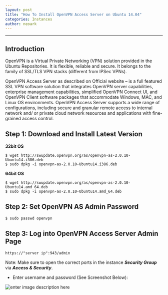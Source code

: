 ```yaml
---
layout: post
title: "How To Install OpenVPN Access Server on Ubuntu 14.04"
categories: Instances
author: neoark
---
```

----------
Introduction
------------

OpenVPN is a Virtual Private Networking (VPN) solution provided in the Ubuntu Repositories. It is flexible, reliable and secure. It belongs to the family of SSL/TLS VPN stacks (different from IPSec VPNs).

OpenVPN Access Server as described on Official website – is a full featured SSL VPN software solution that integrates OpenVPN server capabilities, enterprise management capabilities, simplified OpenVPN Connect UI, and OpenVPN Client software packages that accommodate Windows, MAC, and Linux OS environments.  OpenVPN Access Server supports  a wide range of configurations, including secure and granular remote access to internal network and/ or private cloud network resources and applications with fine-grained access control.

Step 1: Download and Install Latest Version
-------------------------------------------

**32bit OS**

    $ wget http://swupdate.openvpn.org/as/openvpn-as-2.0.10-Ubuntu14.i386.deb
    $ sudo dpkg -i openvpn-as-2.0.10-Ubuntu14.i386.deb
   
  **64bit OS**

    $ wget http://swupdate.openvpn.org/as/openvpn-as-2.0.10-Ubuntu14.amd_64.deb
    $ sudo dpkg -i openvpn-as-2.0.10-Ubuntu14.amd_64.deb

Step 2: Set OpenVPN AS Admin Password
-------------------------------------

    $ sudo passwd openvpn

Step 3: Log into OpenVPN Access Server Admin Page
-------------------------------------------------

    https://"server ip":943/admin

Note: Make sure to open the correct ports in the instance ***Security Group*** via ***Access & Security***.

 - Enter username and password (See Screenshot Below):

![enter image description here](http://www.serveridol.com/wp-content/uploads/2013/01/openvpn_login.jpg)
